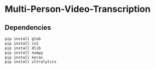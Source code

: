 # Multi-Person-Video-Transcription

## Dependencies

```bash
pip install glob
pip install cv2
pip install dlib
pip install numpy
pip install keras
pip install ultralytics